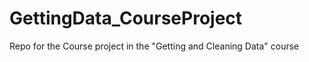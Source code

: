 GettingData_CourseProject
=========================

Repo for the Course project in the "Getting and Cleaning Data" course
